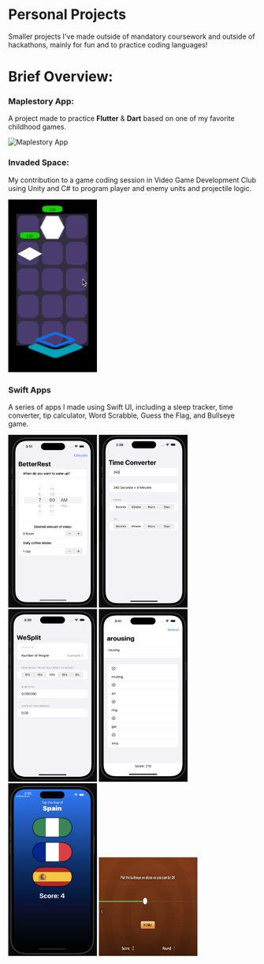 # Personal Projects
Smaller projects I've made outside of mandatory coursework and outside of hackathons, mainly for fun and to practice coding languages! 

# Brief Overview:
### Maplestory App:
A project made to practice **Flutter** & **Dart** based on one of my favorite childhood games.

![Maplestory App](project_thumbnails/maplestory_app.gif)

### Invaded Space:
My contribution to a game coding session in Video Game Development Club using Unity and C# to program player and enemy units and projectile logic. 

<img src="project_thumbnails/invaded_space.gif" width="180" height="350" alt="Invaded Space">

### Swift Apps
A series of apps I made using Swift UI, including a sleep tracker, time converter, tip calculator, Word Scrabble, Guess the Flag, and Bullseye game.
<div>
<img src="project_thumbnails/better_rest.png" width="180" height="350" alt="Better Rest">
<img src="project_thumbnails/time_converter.png" width="180" height="350" alt="Time Converter">
<img src="project_thumbnails/we_split.png" width="180" height="350" alt="We Split">
<img src="project_thumbnails/word_scrabble.png" width="180" height="350" alt="Word Scrabble">
<img src="project_thumbnails/guess_the_flag.png" width="180" height="350" alt="Guess The Flag">
<img src="project_thumbnails/bullseye.png" width="200" height="200" alt="Bullseye">
</div>
